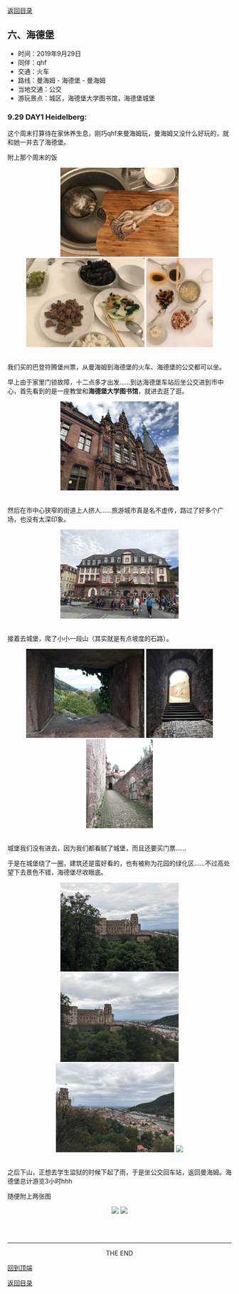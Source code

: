 [返回目录](Preface.md)

<h2 id = "6">六、海德堡</h2>

- 时间：2019年9月29日
- 同伴：qhf
- 交通：火车
- 路线：曼海姆 - 海德堡 - 曼海姆
- 当地交通：公交
- 游玩景点：城区，海德堡大学图书馆，海德堡城堡

### 9.29 DAY1 Heidelberg: 

这个周末打算待在家休养生息，刚巧qhf来曼海姆玩，曼海姆又没什么好玩的，就和她一并去了海德堡。

附上那个周末的饭

<div align = "center">
    <img src="heidelberg_images/heid1.JPG" height = 200>
    <img src="heidelberg_images/heid2.JPG" height = 200>
    <img src="heidelberg_images/heid3.JPG" height = 200>
</div>
&nbsp;

我们买的巴登符腾堡州票，从曼海姆到海德堡的火车、海德堡的公交都可以坐。

早上由于家里门锁故障，十二点多才出发……到达海德堡车站后坐公交进到市中心，首先看到的是一座教堂和**海德堡大学图书馆**，就进去逛了逛。

<div align = "center">
    <img src="heidelberg_images/heid4.JPG" height = 200>
</div>
&nbsp;

然后在市中心狭窄的街道上人挤人……旅游城市真是名不虚传，路过了好多个广场，也没有太深印象。

<div align = "center">
    <img src="heidelberg_images/heid5.JPG" height = 200>
</div>
&nbsp;

接着去城堡，爬了小小一段山（其实就是有点坡度的石路）。

<div align = "center">
    <img src="heidelberg_images/heid6.JPG" height = 200>
    <img src="heidelberg_images/heid7.JPG" height = 200>
    <img src="heidelberg_images/heid8.JPG" height = 200>
</div>
&nbsp;

城堡我们没有进去，因为我们都看腻了城堡，而且还要买门票……

于是在城堡绕了一圈，建筑还是蛮好看的，也有被称为花园的绿化区……不过高处望下去景色不错，海德堡尽收眼底。

<div align = "center">
    <img src="heidelberg_images/heid9.JPG" height = 200>
    <img src="heidelberg_images/heid10.JPG" height = 200>
    <img src="heidelberg_images/heid11.JPG" height = 200>
    <img src="heidelberg_images/heid12.JPG" height = 200>
</div>
&nbsp;

之后下山，正想去学生监狱的时候下起了雨，于是坐公交回车站，返回曼海姆。海德堡总计游览3小时hhh

随便附上两张图

<div align = "center">
    <img src="heidelberg_images/heid13.JPG" height = 200>
    <img src="heidelberg_images/heid14.JPG" height = 200>
</div>
&nbsp;

&nbsp;

---
<center>THE END</center>

[回到顶端](##6)

[返回目录](Preface.md)